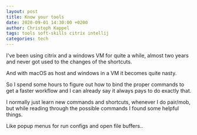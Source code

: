 ```yaml
---
layout: post
title: Know your tools
date: 2020-09-01 14:30:00 +0200
author: Christoph Kappel
tags: tools soft-skills citrix intellij
categories: tech
---
```

I've been using citrix and a windows VM for quite a while, almost two years and never got used to
the changes of the shortcuts.

And with macOS as host and windows in a VM it becomes quite nasty.

So I spend some hours to figure out how to bind the proper commands to get a faster workflow and I
can already say it always pays to do exactly that.

I normally just learn new commands and shortcuts, whenever I do pair/mob, but while reading through
the possible commands I found some helpful things.

Like popup menus for run configs and open file buffers..